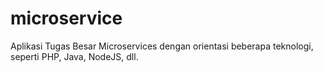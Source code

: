 # microservice
Aplikasi Tugas Besar Microservices dengan orientasi beberapa teknologi, seperti PHP, Java, NodeJS, dll.
